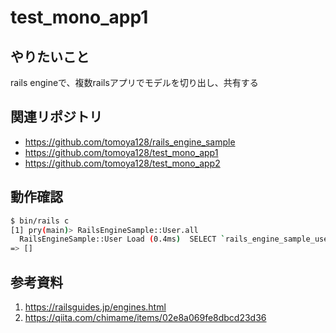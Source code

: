 # test_mono_app1

## やりたいこと
rails engineで、複数railsアプリでモデルを切り出し、共有する

## 関連リポジトリ

- https://github.com/tomoya128/rails_engine_sample
- https://github.com/tomoya128/test_mono_app1
- https://github.com/tomoya128/test_mono_app2

## 動作確認

``` bash
$ bin/rails c
[1] pry(main)> RailsEngineSample::User.all
  RailsEngineSample::User Load (0.4ms)  SELECT `rails_engine_sample_users`.* FROM `rails_engine_sample_users`
=> []
```

## 参考資料

1. https://railsguides.jp/engines.html
1. https://qiita.com/chimame/items/02e8a069fe8dbcd23d36

